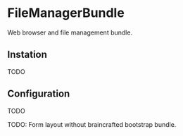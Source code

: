 FileManagerBundle
==========

Web browser and file management bundle.

## Instation
TODO

## Configuration
TODO


TODO:
Form layout without braincrafted bootstrap bundle.